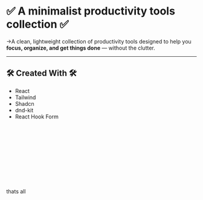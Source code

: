 # ✅ A minimalist productivity tools collection ✅

->A clean, lightweight collection of productivity tools designed to help you **focus, organize, and get things done** — without the clutter.  

---

## 🛠️ Created With 🛠️
- React
- Tailwind
- Shadcn
- dnd-kit
- React Hook Form

<br />
<br />
<br />
<br />
<br />
<br />
<br />
<br />
<br />


thats all
